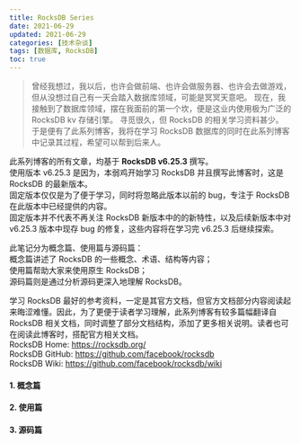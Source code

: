 ```yaml
---
title: RocksDB Series
date: 2021-06-29
updated: 2021-06-29
categories: [技术杂谈]
tags: [数据库, RocksDB]
toc: true
---
```




>曾经我想过，我以后，也许会做前端、也许会做服务器、也许会去做游戏，
>但从没想过自己有一天会踏入数据库领域，可能是冥冥天意吧。
>现在，我接触到了数据库领域，摆在我面前的第一个坎，便是这业内使用极为广泛的 RocksDB kv 存储引擎。
>寻觅很久，但 RocksDB 的相关学习资料甚少。
>于是便有了此系列博客，我将在学习 RocksDB 数据库的同时在此系列博客中记录其过程，希望可以帮到后来人。

此系列博客的所有文章，均基于 **RocksDB v6.25.3** 撰写。  
使用版本 v6.25.3 是因为，本弱鸡开始学习 RocksDB 并且撰写此博客时，这是 RocksDB 的最新版本。  
固定版本仅仅是为了便于学习，同时将忽略此版本以前的 bug，专注于 RocksDB 在此版本中已经提供的内容。  
固定版本并不代表不再关注 RocksDB 新版本中的的新特性，以及后续新版本中对 v6.25.3 版本中现存 bug 的修复，这些内容将在学习完 v6.25.3 后继续探索。

<!--more-->

此笔记分为概念篇、使用篇与源码篇：  
概念篇讲述了 RocksDB 的一些概念、术语、结构等内容；  
使用篇帮助大家来使用原生 RocksDB；  
源码篇则是通过分析源码更深入地理解 RocksDB。

学习 RocksDB 最好的参考资料，一定是其官方文档，但官方文档部分内容阅读起来晦涩难懂。因此，为了更便于读者学习理解，此系列博客有较多篇幅翻译自 RocksDB 相关文档，同时调整了部分文档结构，添加了更多相关说明。读者也可在阅读此博客时，搭配官方相关文档。  
RocksDB Home: https://rocksdb.org/  
RocksDB GitHub: https://github.com/facebook/rocksdb  
RocksDB Wiki: https://github.com/facebook/rocksdb/wiki

#### 1. 概念篇

#### 2. 使用篇
#### 3. 源码篇

